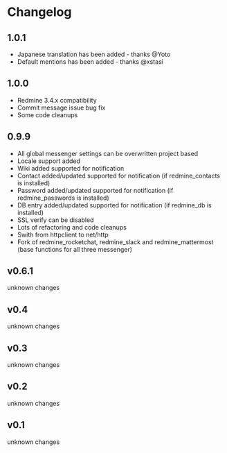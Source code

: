 Changelog
=========

## 1.0.1

* Japanese translation has been added - thanks @Yoto
* Default mentions has been added - thanks @xstasi

## 1.0.0

* Redmine 3.4.x compatibility
* Commit message issue bug fix
* Some code cleanups

## 0.9.9

* All global messenger settings can be overwritten project based
* Locale support added
* Wiki added supported for notification
* Contact added/updated supported for notification (if redmine_contacts is installed)
* Password added/updated supported for notification (if redmine_passwords is installed)
* DB entry added/updated supported for notification (if redmine_db is installed)
* SSL verify can be disabled
* Lots of refactoring and code cleanups
* Swith from httpclient to net/http
* Fork of redmine_rocketchat, redmine_slack and redmine_mattermost (base functions for all three messenger)

## v0.6.1

unknown changes

## v0.4

unknown changes

## v0.3

unknown changes

## v0.2

unknown changes

## v0.1

unknown changes
